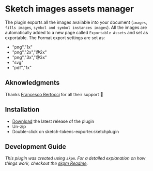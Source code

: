 # Sketch images assets manager

The plugin exports all the images available into your document (`images`, `fills images`, `symbol and symbol instances images`).
All the images are automatically added to a new page called `Exportable Assets` and set as exportable.
The Format export settings are set as:

-   "png","1x"
-   "png","2x","@2x"
-   "png","3x","@3x"
-   "svg"
-   "pdf","1x"

## Aknowledgments

Thanks [Francesco Bertocci](https://github.com/fbmore) for all their support :pray:

## Installation

-   [Download](../../releases/latest/download/sketch-images-assets-manager.sketchplugin.zip) the latest release of the plugin
-   Un-zip
-   Double-click on sketch-tokens-exporter.sketchplugin

## Development Guide

_This plugin was created using `skpm`. For a detailed explanation on how things work, checkout the [skpm Readme](https://github.com/skpm/skpm/blob/master/README.md)._
